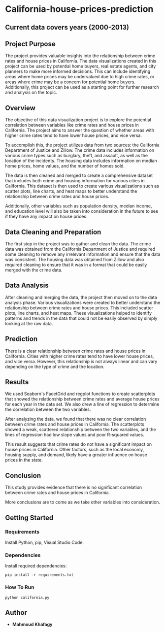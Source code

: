# California-house-prices-prediction
## Current data covers years (2000-2013)

## Project Purpose
The project provides valuable insights into the relationship between crime rates and house prices in California. The data visualizations created in this project can be used by potential home buyers, real estate agents, and city planners to make more informed decisions. This can include identifying areas where home prices may be undervalued due to high crime rates, or areas where crime may be a concern for potential home buyers. Additionally, this project can be used as a starting point for further research and analysis on the topic.

## Overview
The objective of this data visualization project is to explore the potential correlation between variables like crime rates and house prices in California. The project aims to answer the question of whether areas with higher crime rates tend to have lower house prices, and vice versa.

To accomplish this, the project utilizes data from two sources: the California Department of Justice and Zillow. The crime data includes information on various crime types such as burglary, theft, and assault, as well as the location of the incidents. The housing data includes information on median home prices, home values, and the number of homes sold.

The data is then cleaned and merged to create a comprehensive dataset that includes both crime and housing information for various cities in California. This dataset is then used to create various visualizations such as scatter plots, line charts, and heat maps to better understand the relationship between crime rates and house prices.

Additionally, other variables such as population density, median income, and education level will also be taken into consideration in the future to see if they have any impact on house prices.

## Data Cleaning and Preparation
The first step in the project was to gather and clean the data. The crime data was obtained from the California Department of Justice and required some cleaning to remove any irrelevant information and ensure that the data was consistent. The housing data was obtained from Zillow and also required cleaning to ensure that it was in a format that could be easily merged with the crime data.

## Data Analysis
After cleaning and merging the data, the project then moved on to the data analysis phase. Various visualizations were created to better understand the relationship between crime rates and house prices. This included scatter plots, line charts, and heat maps. These visualizations helped to identify patterns and trends in the data that could not be easily observed by simply looking at the raw data.

## Prediction
There is a clear relationship between crime rates and house prices in California. Cities with higher crime rates tend to have lower house prices, and vice versa. However, this relationship is not always linear and can vary depending on the type of crime and the location.

## Results
We used Seaborn's FacetGrid and regplot functions to create scatterplots that showed the relationship between crime rates and average house prices for each year in the data set. We also drew a line of regression to determine the correlation between the two variables.

After analyzing the data, we found that there was no clear correlation between crime rates and house prices in California. The scatterplots showed a weak, scattered relationship between the two variables, and the lines of regression had low slope values and poor R-squared values.

This result suggests that crime rates do not have a significant impact on house prices in California. Other factors, such as the local economy, housing supply, and demand, likely have a greater influence on house prices in the state.

## Conclusion
This study provides evidence that there is no significant correlation between crime rates and house prices in California.

More conclusions are to come as we take other variables into consideration.

## Getting Started

### Requirements
Install Python, pip, Visual Studio Code.

### Dependencies
Install required dependencies:
```
pip install -r requirements.txt 
```

### How To Run
```
python california.py
```

## Author
* **Mahmoud Khafagy**
